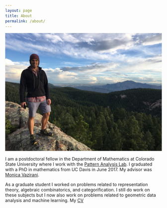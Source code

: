 ```yaml
---
layout: page
title: About
permalink: /about/
---
```


![Henry Kvinge](UNADJUSTEDNONRAW_thumb_3218.jpg)

I am a postdoctoral fellow in the Department of Mathematics at Colorado State University where I work with the [Pattern Analysis Lab](https://sites.google.com/a/rams.colostate.edu/pattern-analysis-lab/). I graduated with a PhD in mathematics from UC Davis in June 2017. My advisor was [Monica Vazirani](https://www.math.ucdavis.edu/~vazirani/).

As a graduate student I worked on problems related to representation theory, algebraic combinatorics, and categorification. I still do work on these subjects but I now also work on problems related to geometric data analysis and machine learning. 
My [CV](HKvingeCV.pdf)



